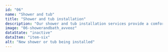 ```yaml
---
id: "06"
name: "Shower and tub"
title: "Shower and tub installation"
description: "Our shower and tub installation services provide a comfortable and relaxing bathing experience, enhancing the functionality and aesthetic of your bathroom."
image: "06-showerandbath_avveoz"
dataState: "inactive"
dataItem: "item-six"
alt: "New shower or tub being installed"
---
```

